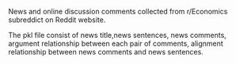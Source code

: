 News and online discussion comments collected from r/Economics subreddict on Reddit website.

The pkl file consist of news title,news sentences, news comments, argument relationship between each pair of comments, alignment relationship between news comments and news sentences.
